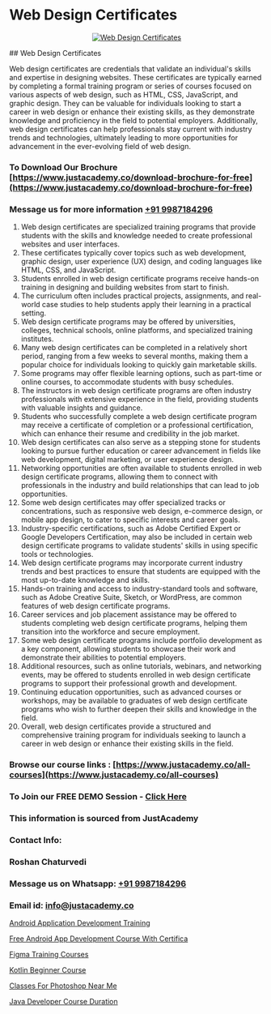 # Web Design Certificates

<p align="center">
  <a href="https://justacademy.co/all-courses">
    <img src="https://ibb.co/CngWr2j" alt="Web Design Certificates">
  </a>
</p>
## Web Design Certificates

Web design certificates are credentials that validate an individual's skills and expertise in designing websites. These certificates are typically earned by completing a formal training program or series of courses focused on various aspects of web design, such as HTML, CSS, JavaScript, and graphic design. They can be valuable for individuals looking to start a career in web design or enhance their existing skills, as they demonstrate knowledge and proficiency in the field to potential employers. Additionally, web design certificates can help professionals stay current with industry trends and technologies, ultimately leading to more opportunities for advancement in the ever-evolving field of web design.
### To Download Our Brochure [https://www.justacademy.co/download-brochure-for-free](https://www.justacademy.co/download-brochure-for-free)
### Message us for more information [+91 9987184296](https://api.whatsapp.com/send?phone=919987184296)
1) Web design certificates are specialized training programs that provide students with the skills and knowledge needed to create professional websites and user interfaces.
2) These certificates typically cover topics such as web development, graphic design, user experience (UX) design, and coding languages like HTML, CSS, and JavaScript.
3) Students enrolled in web design certificate programs receive hands-on training in designing and building websites from start to finish.
4) The curriculum often includes practical projects, assignments, and real-world case studies to help students apply their learning in a practical setting.
5) Web design certificate programs may be offered by universities, colleges, technical schools, online platforms, and specialized training institutes.
6) Many web design certificates can be completed in a relatively short period, ranging from a few weeks to several months, making them a popular choice for individuals looking to quickly gain marketable skills.
7) Some programs may offer flexible learning options, such as part-time or online courses, to accommodate students with busy schedules.
8) The instructors in web design certificate programs are often industry professionals with extensive experience in the field, providing students with valuable insights and guidance.
9) Students who successfully complete a web design certificate program may receive a certificate of completion or a professional certification, which can enhance their resume and credibility in the job market.
10) Web design certificates can also serve as a stepping stone for students looking to pursue further education or career advancement in fields like web development, digital marketing, or user experience design.
11) Networking opportunities are often available to students enrolled in web design certificate programs, allowing them to connect with professionals in the industry and build relationships that can lead to job opportunities.
12) Some web design certificates may offer specialized tracks or concentrations, such as responsive web design, e-commerce design, or mobile app design, to cater to specific interests and career goals.
13) Industry-specific certifications, such as Adobe Certified Expert or Google Developers Certification, may also be included in certain web design certificate programs to validate students' skills in using specific tools or technologies.
14) Web design certificate programs may incorporate current industry trends and best practices to ensure that students are equipped with the most up-to-date knowledge and skills.
15) Hands-on training and access to industry-standard tools and software, such as Adobe Creative Suite, Sketch, or WordPress, are common features of web design certificate programs.
16) Career services and job placement assistance may be offered to students completing web design certificate programs, helping them transition into the workforce and secure employment.
17) Some web design certificate programs include portfolio development as a key component, allowing students to showcase their work and demonstrate their abilities to potential employers.
18) Additional resources, such as online tutorials, webinars, and networking events, may be offered to students enrolled in web design certificate programs to support their professional growth and development.
19) Continuing education opportunities, such as advanced courses or workshops, may be available to graduates of web design certificate programs who wish to further deepen their skills and knowledge in the field.
20) Overall, web design certificates provide a structured and comprehensive training program for individuals seeking to launch a career in web design or enhance their existing skills in the field.

### Browse our course links : [https://www.justacademy.co/all-courses](https://www.justacademy.co/all-courses) 
### To Join our FREE DEMO Session - [Click Here](https://www.justacademy.co/register-for-course-demo)


### This information is sourced from JustAcademy
### Contact Info:
### Roshan Chaturvedi
### Message us on Whatsapp: [+91 9987184296](https://api.whatsapp.com/send?phone=919987184296)
### Email id: [info@justacademy.co](mailto:info@justacademy.co)
                
[Android Application Development Training](https://www.linkedin.com/pulse/android-application-development-training-justacademy-sunnyvale-5mwbf/)

[Free Android App Development Course With Certifica](https://www.linkedin.com/pulse/free-android-app-development-course-certifica-justacademy-kolkata-d43uc/)

[Figma Training Courses](https://medium.com/@AkashSingh2052/figma-training-courses-fd5abed9556b)

[Kotlin Beginner Course](https://medium.com/@ranepooja/kotlin-beginner-course-d27ff9ff7edc)

[Classes For Photoshop Near Me](https://justacademyin.github.io/justacademy/classes-for-photoshop-near-me)

[Java Developer Course Duration](https://justacademyin.github.io/justacademy/java-developer-course-duration)

